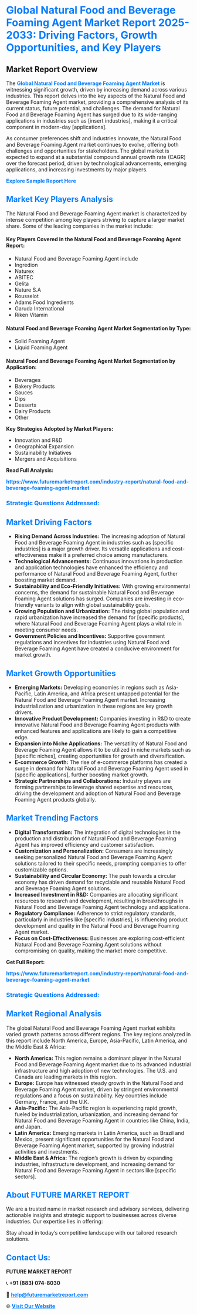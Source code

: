 <h1 style="color: #007BFF;">Global Natural Food and Beverage Foaming Agent Market Report 2025-2033: Driving Factors, Growth Opportunities, and Key Players</h1>

<section id="overview">
<h2>Market Report Overview</h2>
<p>The <a href="https://www.futuremarketreport.com/industry-report/natural-food-and-beverage-foaming-agent-market" style="color: #007BFF; text-decoration: none;"><strong>Global Natural Food and Beverage Foaming Agent Market</strong></a> is witnessing significant growth, driven by increasing demand across various industries. This report delves into the key aspects of the Natural Food and Beverage Foaming Agent market, providing a comprehensive analysis of its current status, future potential, and challenges. The demand for Natural Food and Beverage Foaming Agent has surged due to its wide-ranging applications in industries such as [insert industries], making it a critical component in modern-day [applications].</p>
<p>As consumer preferences shift and industries innovate, the Natural Food and Beverage Foaming Agent market continues to evolve, offering both challenges and opportunities for stakeholders. The global market is expected to expand at a substantial compound annual growth rate (CAGR) over the forecast period, driven by technological advancements, emerging applications, and increasing investments by major players.</p>
</section>

<section id="overview">
<p><a href="https://www.futuremarketreport.com/request-sample/reportId=98880" style="color: #007BFF; text-decoration: none;"><strong>Explore Sample Report Here</strong></a></p>
</section>

<section id="key-players">
<h2 style="color: #007BFF;">Market Key Players Analysis</h2>
<p>The Natural Food and Beverage Foaming Agent market is characterized by intense competition among key players striving to capture a larger market share. Some of the leading companies in the market include:</p>
<h4>Key Players Covered in the Natural Food and Beverage Foaming Agent Report:</h4>
<ul><li>Natural Food and Beverage Foaming Agent include</li><li>Ingredion</li><li>Naturex</li><li>ABITEC</li><li>Gelita</li><li>Nature S.A</li><li>Rousselot</li><li>Adams Food Ingredients</li><li>Garuda International</li><li>Riken Vitamin</li></ul>
<h4>Natural Food and Beverage Foaming Agent Market Segmentation by Type:</h4>
<ul><li>Solid Foaming Agent</li><li>Liquid Foaming Agent</li></ul>

<h4>Natural Food and Beverage Foaming Agent Market Segmentation by Application:</h4>
<ul><li>Beverages</li><li>Bakery Products</li><li>Sauces</li><li>Dips</li><li>Desserts</li><li>Dairy Products</li><li>Other</li></ul>
<p><strong>Key Strategies Adopted by Market Players:</strong></p>
<ul>
<li>Innovation and R&D</li>
<li>Geographical Expansion</li>
<li>Sustainability Initiatives</li>
<li>Mergers and Acquisitions</li>
</ul>
</section>

<section>
<p><strong>Read Full Analysis: </strong></p><a href="https://www.futuremarketreport.com/industry-report/natural-food-and-beverage-foaming-agent-market" style="color: #007BFF; text-decoration: none;"><strong>https://www.futuremarketreport.com/industry-report/natural-food-and-beverage-foaming-agent-market</strong></a>
<h3 style="color: #007BFF;">Strategic Questions Addressed:</h3>
</section>

<section id="driving-factors">
<h2 style="color: #007BFF;">Market Driving Factors</h2>
<ul>
<li><strong>Rising Demand Across Industries:</strong> The increasing adoption of Natural Food and Beverage Foaming Agent in industries such as [specific industries] is a major growth driver. Its versatile applications and cost-effectiveness make it a preferred choice among manufacturers.</li>
<li><strong>Technological Advancements:</strong> Continuous innovations in production and application technologies have enhanced the efficiency and performance of Natural Food and Beverage Foaming Agent, further boosting market demand.</li>
<li><strong>Sustainability and Eco-Friendly Initiatives:</strong> With growing environmental concerns, the demand for sustainable Natural Food and Beverage Foaming Agent solutions has surged. Companies are investing in eco-friendly variants to align with global sustainability goals.</li>
<li><strong>Growing Population and Urbanization:</strong> The rising global population and rapid urbanization have increased the demand for [specific products], where Natural Food and Beverage Foaming Agent plays a vital role in meeting consumer needs.</li>
<li><strong>Government Policies and Incentives:</strong> Supportive government regulations and incentives for industries using Natural Food and Beverage Foaming Agent have created a conducive environment for market growth.</li>
</ul>
</section>

<section id="growth-opportunities">
<h2 style="color: #007BFF;">Market Growth Opportunities</h2>
<ul>
<li><strong>Emerging Markets:</strong> Developing economies in regions such as Asia-Pacific, Latin America, and Africa present untapped potential for the Natural Food and Beverage Foaming Agent market. Increasing industrialization and urbanization in these regions are key growth drivers.</li>
<li><strong>Innovative Product Development:</strong> Companies investing in R&D to create innovative Natural Food and Beverage Foaming Agent products with enhanced features and applications are likely to gain a competitive edge.</li>
<li><strong>Expansion into Niche Applications:</strong> The versatility of Natural Food and Beverage Foaming Agent allows it to be utilized in niche markets such as [specific niches], creating opportunities for growth and diversification.</li>
<li><strong>E-commerce Growth:</strong> The rise of e-commerce platforms has created a surge in demand for Natural Food and Beverage Foaming Agent used in [specific applications], further boosting market growth.</li>
<li><strong>Strategic Partnerships and Collaborations:</strong> Industry players are forming partnerships to leverage shared expertise and resources, driving the development and adoption of Natural Food and Beverage Foaming Agent products globally.</li>
</ul>
</section>

<section id="trending-factors">
<h2 style="color: #007BFF;">Market Trending Factors</h2>
<ul>
<li><strong>Digital Transformation:</strong> The integration of digital technologies in the production and distribution of Natural Food and Beverage Foaming Agent has improved efficiency and customer satisfaction.</li>
<li><strong>Customization and Personalization:</strong> Consumers are increasingly seeking personalized Natural Food and Beverage Foaming Agent solutions tailored to their specific needs, prompting companies to offer customizable options.</li>
<li><strong>Sustainability and Circular Economy:</strong> The push towards a circular economy has driven demand for recyclable and reusable Natural Food and Beverage Foaming Agent solutions.</li>
<li><strong>Increased Investment in R&D:</strong> Companies are allocating significant resources to research and development, resulting in breakthroughs in Natural Food and Beverage Foaming Agent technology and applications.</li>
<li><strong>Regulatory Compliance:</strong> Adherence to strict regulatory standards, particularly in industries like [specific industries], is influencing product development and quality in the Natural Food and Beverage Foaming Agent market.</li>
<li><strong>Focus on Cost-Effectiveness:</strong> Businesses are exploring cost-efficient Natural Food and Beverage Foaming Agent solutions without compromising on quality, making the market more competitive.</li>
</ul>
</section>

<section>
<p><strong>Get Full Report: </strong></p><a href="https://www.futuremarketreport.com/industry-report/natural-food-and-beverage-foaming-agent-market" style="color: #007BFF; text-decoration: none;"><strong>https://www.futuremarketreport.com/industry-report/natural-food-and-beverage-foaming-agent-market</strong></a>
<h3 style="color: #007BFF;">Strategic Questions Addressed:</h3>
</section>


<section id="regional-analysis">
<h2 style="color: #007BFF;">Market Regional Analysis</h2>
<p>The global Natural Food and Beverage Foaming Agent market exhibits varied growth patterns across different regions. The key regions analyzed in this report include North America, Europe, Asia-Pacific, Latin America, and the Middle East & Africa:</p>
<ul>
<li><strong>North America:</strong> This region remains a dominant player in the Natural Food and Beverage Foaming Agent market due to its advanced industrial infrastructure and high adoption of new technologies. The U.S. and Canada are leading markets in this region.</li>
<li><strong>Europe:</strong> Europe has witnessed steady growth in the Natural Food and Beverage Foaming Agent market, driven by stringent environmental regulations and a focus on sustainability. Key countries include Germany, France, and the U.K.</li>
<li><strong>Asia-Pacific:</strong> The Asia-Pacific region is experiencing rapid growth, fueled by industrialization, urbanization, and increasing demand for Natural Food and Beverage Foaming Agent in countries like China, India, and Japan.</li>
<li><strong>Latin America:</strong> Emerging markets in Latin America, such as Brazil and Mexico, present significant opportunities for the Natural Food and Beverage Foaming Agent market, supported by growing industrial activities and investments.</li>
<li><strong>Middle East & Africa:</strong> The region’s growth is driven by expanding industries, infrastructure development, and increasing demand for Natural Food and Beverage Foaming Agent in sectors like [specific sectors].</li>
</ul>
</section>

<footer>
<h2 style="color: #007BFF;">About FUTURE MARKET REPORT</h2>
<p>We are a trusted name in market research and advisory services, delivering actionable insights and strategic support to businesses across diverse industries. Our expertise lies in offering:</p>

<p>Stay ahead in today’s competitive landscape with our tailored research solutions.</p>

<h2 style="color: #007BFF;">Contact Us:</h2>
<p><strong>FUTURE MARKET REPORT</strong></p>
<p>📞 <strong>+91 (883) 074-8030</strong></p>
<p>📧 <strong><a href="mailto:help@futuremarketreport.com" style="color: #007BFF;">help@futuremarketreport.com</a></strong></p>
<p>🌐 <strong><a href="https://www.futuremarketreport.com/" style="color: #007BFF;">Visit Our Website</a></strong></p>
</footer>